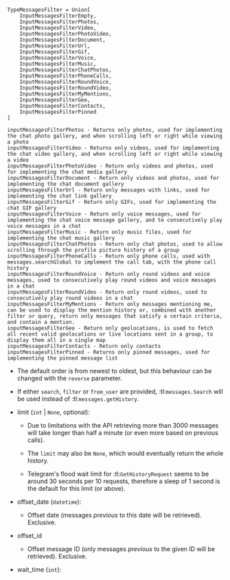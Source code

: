 ```
TypeMessagesFilter = Union[
    InputMessagesFilterEmpty,
    InputMessagesFilterPhotos,
    InputMessagesFilterVideo,
    InputMessagesFilterPhotoVideo,
    InputMessagesFilterDocument,
    InputMessagesFilterUrl,
    InputMessagesFilterGif,
    InputMessagesFilterVoice,
    InputMessagesFilterMusic,
    InputMessagesFilterChatPhotos,
    InputMessagesFilterPhoneCalls,
    InputMessagesFilterRoundVoice,
    InputMessagesFilterRoundVideo,
    InputMessagesFilterMyMentions,
    InputMessagesFilterGeo,
    InputMessagesFilterContacts,
    InputMessagesFilterPinned
]
```

    inputMessagesFilterPhotos - Returns only photos, used for implementing the chat photo gallery, and when scrolling left or right while viewing a photo
    inputMessagesFilterVideo - Returns only videos, used for implementing the chat video gallery, and when scrolling left or right while viewing a video
    inputMessagesFilterPhotoVideo - Return only videos and photos, used for implementing the chat media gallery
    inputMessagesFilterDocument - Return only videos and photos, used for implementing the chat document gallery
    inputMessagesFilterUrl - Return only messages with links, used for implementing the chat link gallery
    inputMessagesFilterGif - Return only GIFs, used for implementing the chat GIF gallery
    inputMessagesFilterVoice - Return only voice messages, used for implementing the chat voice message gallery, and to consecutively play voice messages in a chat
    inputMessagesFilterMusic - Return only music files, used for implementing the chat music gallery
    inputMessagesFilterChatPhotos - Return only chat photos, used to allow scrolling through the profile picture history of a group
    inputMessagesFilterPhoneCalls - Return only phone calls, used with messages.searchGlobal to implement the call tab, with the phone call history
    inputMessagesFilterRoundVoice - Return only round videos and voice messages, used to consecutively play round videos and voice messages in a chat
    inputMessagesFilterRoundVideo - Return only round videos, used to consecutively play round videos in a chat
    inputMessagesFilterMyMentions - Return only messages mentioning me, can be used to display the mention history or, combined with another filter or query, return only messages that satisfy a certain criteria, and contain a mention.
    inputMessagesFilterGeo - Return only geolocations, is used to fetch all recent valid geolocations or live locations sent in a group, to display them all in a single map
    inputMessagesFilterContacts - Return only contacts
    inputMessagesFilterPinned - Returns only pinned messages, used for implementing the pinned message list


- The default order is from newest to oldest, but this behaviour can be changed with the `reverse` parameter.

- If either `search`, `filter` or `from_user` are provided,
        :tl:`messages.Search` will be used instead of :tl:`messages.getHistory`.


- limit (`int` | `None`, optional):
    - Due to limitations with the API retrieving more than 3000 messages will take longer than half a minute (or even more based on previous calls).

    - The `limit` may also be `None`, which would eventually return the whole history.

    - Telegram's flood wait limit for :tl:`GetHistoryRequest` seems to be around 30 seconds per 10 requests, therefore a sleep of 1 second is the default for this limit (or above).


- offset_date (`datetime`):
    - Offset date (messages *previous* to this date will be retrieved). Exclusive.

- offset_id
    - Offset message ID (only messages *previous* to the given ID will be retrieved). Exclusive.

- wait_time (`int`):
    